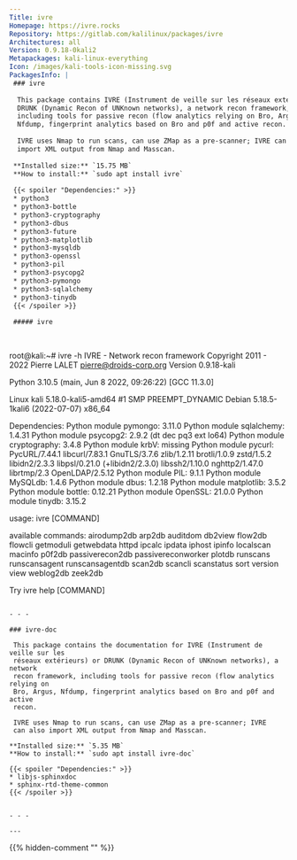 ```yaml
---
Title: ivre
Homepage: https://ivre.rocks
Repository: https://gitlab.com/kalilinux/packages/ivre
Architectures: all
Version: 0.9.18-0kali2
Metapackages: kali-linux-everything 
Icon: /images/kali-tools-icon-missing.svg
PackagesInfo: |
 ### ivre
 
  This package contains IVRE (Instrument de veille sur les réseaux extérieurs) or
  DRUNK (Dynamic Recon of UNKnown networks), a network recon framework,
  including tools for passive recon (flow analytics relying on Bro, Argus,
  Nfdump, fingerprint analytics based on Bro and p0f and active recon.
   
  IVRE uses Nmap to run scans, can use ZMap as a pre-scanner; IVRE can also
  import XML output from Nmap and Masscan.
 
 **Installed size:** `15.75 MB`  
 **How to install:** `sudo apt install ivre`  
 
 {{< spoiler "Dependencies:" >}}
 * python3
 * python3-bottle
 * python3-cryptography
 * python3-dbus
 * python3-future
 * python3-matplotlib
 * python3-mysqldb
 * python3-openssl
 * python3-pil
 * python3-psycopg2
 * python3-pymongo
 * python3-sqlalchemy
 * python3-tinydb
 {{< /spoiler >}}
 
 ##### ivre
 
 
 ```
 root@kali:~# ivre -h
 IVRE - Network recon framework
 Copyright 2011 - 2022 Pierre LALET <pierre@droids-corp.org>
 Version 0.9.18-kali
 
 Python 3.10.5 (main, Jun  8 2022, 09:26:22) [GCC 11.3.0]
 
 Linux kali 5.18.0-kali5-amd64 #1 SMP PREEMPT_DYNAMIC Debian 5.18.5-1kali6 (2022-07-07) x86_64
 
 Dependencies:
     Python module pymongo: 3.11.0
     Python module sqlalchemy: 1.4.31
     Python module psycopg2: 2.9.2 (dt dec pq3 ext lo64)
     Python module cryptography: 3.4.8
     Python module krbV: missing
     Python module pycurl: PycURL/7.44.1 libcurl/7.83.1 GnuTLS/3.7.6 zlib/1.2.11 brotli/1.0.9 zstd/1.5.2 libidn2/2.3.3 libpsl/0.21.0 (+libidn2/2.3.0) libssh2/1.10.0 nghttp2/1.47.0 librtmp/2.3 OpenLDAP/2.5.12
     Python module PIL: 9.1.1
     Python module MySQLdb: 1.4.6
     Python module dbus: 1.2.18
     Python module matplotlib: 3.5.2
     Python module bottle: 0.12.21
     Python module OpenSSL: 21.0.0
     Python module tinydb: 3.15.2
 
 usage: ivre [COMMAND]
 
 available commands:
   airodump2db
   arp2db
   auditdom
   db2view
   flow2db
   flowcli
   getmoduli
   getwebdata
   httpd
   ipcalc
   ipdata
   iphost
   ipinfo
   localscan
   macinfo
   p0f2db
   passiverecon2db
   passivereconworker
   plotdb
   runscans
   runscansagent
   runscansagentdb
   scan2db
   scancli
   scanstatus
   sort
   version
   view
   weblog2db
   zeek2db
 
 Try ivre help [COMMAND]
 
 ```
 
 - - -
 
 ### ivre-doc
 
  This package contains the documentation for IVRE (Instrument de veille sur les
  réseaux extérieurs) or DRUNK (Dynamic Recon of UNKnown networks), a network
  recon framework, including tools for passive recon (flow analytics relying on
  Bro, Argus, Nfdump, fingerprint analytics based on Bro and p0f and active
  recon.
   
  IVRE uses Nmap to run scans, can use ZMap as a pre-scanner; IVRE
  can also import XML output from Nmap and Masscan.
 
 **Installed size:** `5.35 MB`  
 **How to install:** `sudo apt install ivre-doc`  
 
 {{< spoiler "Dependencies:" >}}
 * libjs-sphinxdoc 
 * sphinx-rtd-theme-common 
 {{< /spoiler >}}
 
 
 - - -
 
---
```

{{% hidden-comment "<!--Do not edit anything above this line-->" %}}

